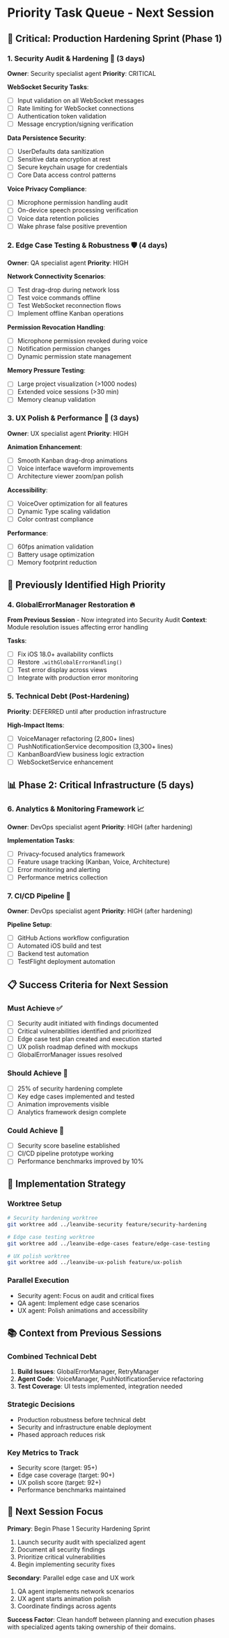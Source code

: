 # Priority Task Queue - Next Session

## 🚨 Critical: Production Hardening Sprint (Phase 1)

### 1. Security Audit & Hardening 🔐 (3 days)
**Owner**: Security specialist agent
**Priority**: CRITICAL

**WebSocket Security Tasks**:
- [ ] Input validation on all WebSocket messages
- [ ] Rate limiting for WebSocket connections  
- [ ] Authentication token validation
- [ ] Message encryption/signing verification

**Data Persistence Security**:
- [ ] UserDefaults data sanitization
- [ ] Sensitive data encryption at rest
- [ ] Secure keychain usage for credentials
- [ ] Core Data access control patterns

**Voice Privacy Compliance**:
- [ ] Microphone permission handling audit
- [ ] On-device speech processing verification
- [ ] Voice data retention policies
- [ ] Wake phrase false positive prevention

### 2. Edge Case Testing & Robustness 🛡️ (4 days)
**Owner**: QA specialist agent
**Priority**: HIGH

**Network Connectivity Scenarios**:
- [ ] Test drag-drop during network loss
- [ ] Test voice commands offline
- [ ] Test WebSocket reconnection flows
- [ ] Implement offline Kanban operations

**Permission Revocation Handling**:
- [ ] Microphone permission revoked during voice
- [ ] Notification permission changes
- [ ] Dynamic permission state management

**Memory Pressure Testing**:
- [ ] Large project visualization (>1000 nodes)
- [ ] Extended voice sessions (>30 min)
- [ ] Memory cleanup validation

### 3. UX Polish & Performance 🎨 (3 days)
**Owner**: UX specialist agent
**Priority**: HIGH

**Animation Enhancement**:
- [ ] Smooth Kanban drag-drop animations
- [ ] Voice interface waveform improvements
- [ ] Architecture viewer zoom/pan polish

**Accessibility**:
- [ ] VoiceOver optimization for all features
- [ ] Dynamic Type scaling validation
- [ ] Color contrast compliance

**Performance**:
- [ ] 60fps animation validation
- [ ] Battery usage optimization
- [ ] Memory footprint reduction

## 🔄 Previously Identified High Priority

### 4. GlobalErrorManager Restoration 🔥
**From Previous Session** - Now integrated into Security Audit
**Context**: Module resolution issues affecting error handling

**Tasks**:
- [ ] Fix iOS 18.0+ availability conflicts
- [ ] Restore `.withGlobalErrorHandling()` 
- [ ] Test error display across views
- [ ] Integrate with production error monitoring

### 5. Technical Debt (Post-Hardening)
**Priority**: DEFERRED until after production infrastructure

**High-Impact Items**:
- [ ] VoiceManager refactoring (2,800+ lines)
- [ ] PushNotificationService decomposition (3,300+ lines)
- [ ] KanbanBoardView business logic extraction
- [ ] WebSocketService enhancement

## 📊 Phase 2: Critical Infrastructure (5 days)

### 6. Analytics & Monitoring Framework 📈
**Owner**: DevOps specialist agent
**Priority**: HIGH (after hardening)

**Implementation Tasks**:
- [ ] Privacy-focused analytics framework
- [ ] Feature usage tracking (Kanban, Voice, Architecture)
- [ ] Error monitoring and alerting
- [ ] Performance metrics collection

### 7. CI/CD Pipeline 🚀
**Owner**: DevOps specialist agent
**Priority**: HIGH (after hardening)

**Pipeline Setup**:
- [ ] GitHub Actions workflow configuration
- [ ] Automated iOS build and test
- [ ] Backend test automation
- [ ] TestFlight deployment automation

## 📋 Success Criteria for Next Session

### Must Achieve ✅
- [ ] Security audit initiated with findings documented
- [ ] Critical vulnerabilities identified and prioritized
- [ ] Edge case test plan created and execution started
- [ ] UX polish roadmap defined with mockups
- [ ] GlobalErrorManager issues resolved

### Should Achieve 🎯
- [ ] 25% of security hardening complete
- [ ] Key edge cases implemented and tested
- [ ] Animation improvements visible
- [ ] Analytics framework design complete

### Could Achieve 🌟
- [ ] Security score baseline established
- [ ] CI/CD pipeline prototype working
- [ ] Performance benchmarks improved by 10%

## 🧭 Implementation Strategy

### Worktree Setup
```bash
# Security hardening worktree
git worktree add ../leanvibe-security feature/security-hardening

# Edge case testing worktree
git worktree add ../leanvibe-edge-cases feature/edge-case-testing

# UX polish worktree
git worktree add ../leanvibe-ux-polish feature/ux-polish
```

### Parallel Execution
- Security agent: Focus on audit and critical fixes
- QA agent: Implement edge case scenarios
- UX agent: Polish animations and accessibility

## 📚 Context from Previous Sessions

### Combined Technical Debt
1. **Build Issues**: GlobalErrorManager, RetryManager
2. **Agent Code**: VoiceManager, PushNotificationService refactoring
3. **Test Coverage**: UI tests implemented, integration needed

### Strategic Decisions
- Production robustness before technical debt
- Security and infrastructure enable deployment
- Phased approach reduces risk

### Key Metrics to Track
- Security score (target: 95+)
- Edge case coverage (target: 90+)
- UX polish score (target: 92+)
- Performance benchmarks maintained

## 🎯 Next Session Focus

**Primary**: Begin Phase 1 Security Hardening Sprint
1. Launch security audit with specialized agent
2. Document all security findings
3. Prioritize critical vulnerabilities
4. Begin implementing security fixes

**Secondary**: Parallel edge case and UX work
1. QA agent implements network scenarios
2. UX agent starts animation polish
3. Coordinate findings across agents

**Success Factor**: Clean handoff between planning and execution phases with specialized agents taking ownership of their domains.